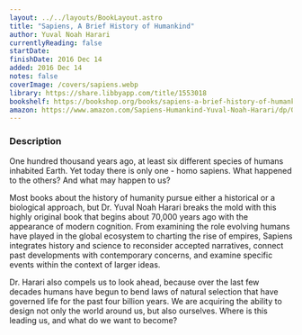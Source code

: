 ```yaml
---
layout: ../../layouts/BookLayout.astro
title: "Sapiens, A Brief History of Humankind"
author: Yuval Noah Harari
currentlyReading: false
startDate: 
finishDate: 2016 Dec 14
added: 2016 Dec 14
notes: false
coverImage: /covers/sapiens.webp
library: https://share.libbyapp.com/title/1553018
bookshelf: https://bookshop.org/books/sapiens-a-brief-history-of-humankind-9781467601573/9780062316110
amazon: https://www.amazon.com/Sapiens-Humankind-Yuval-Noah-Harari/dp/0062316095
---
```


### Description
One hundred thousand years ago, at least six different species of humans inhabited Earth. Yet today there is only one - homo sapiens. What happened to the others? And what may happen to us?

Most books about the history of humanity pursue either a historical or a biological approach, but Dr. Yuval Noah Harari breaks the mold with this highly original book that begins about 70,000 years ago with the appearance of modern cognition. From examining the role evolving humans have played in the global ecosystem to charting the rise of empires, Sapiens integrates history and science to reconsider accepted narratives, connect past developments with contemporary concerns, and examine specific events within the context of larger ideas.

Dr. Harari also compels us to look ahead, because over the last few decades humans have begun to bend laws of natural selection that have governed life for the past four billion years. We are acquiring the ability to design not only the world around us, but also ourselves. Where is this leading us, and what do we want to become?

<!-- ### Notes & Highlights -->
